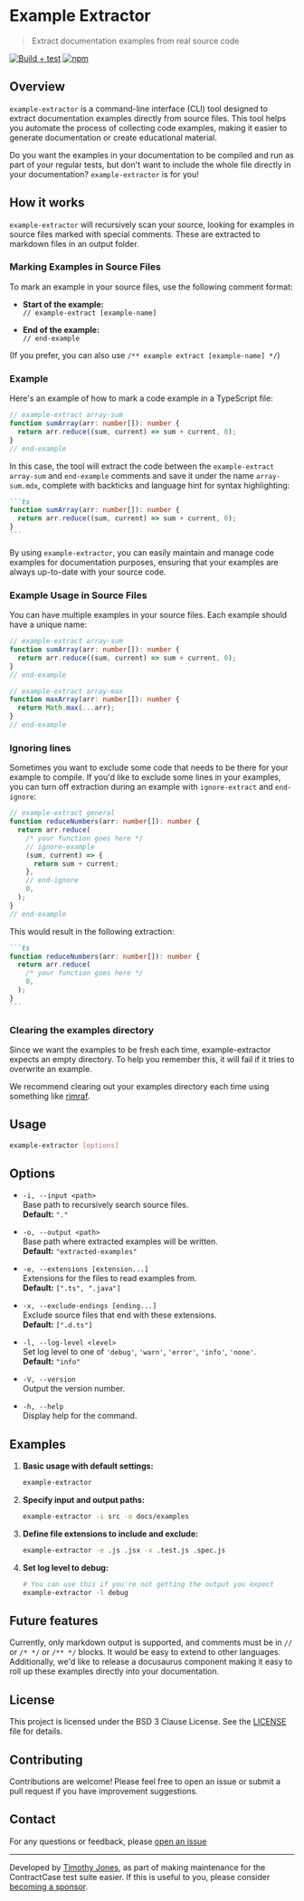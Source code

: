 # Example Extractor

> Extract documentation examples from real source code

[![Build + test](https://github.com/case-contract-testing/example-extractor/actions/workflows/build-and-test.yml/badge.svg)](https://github.com/case-contract-testing/example-extractor/actions/workflows/build-and-test.yml)
[![npm](https://img.shields.io/npm/v/example-extractor.svg)](https://www.npmjs.com/package/example-extractor)

## Overview

`example-extractor` is a command-line interface (CLI) tool designed to extract documentation examples directly from source files. This tool helps you automate the process of collecting code examples, making it easier to generate documentation or create educational material.

Do you want the examples in your documentation to be compiled and run as part of your regular tests, but don't want to include the whole file directly in your documentation? `example-extractor` is for you!

## How it works

`example-extractor` will recursively scan your source, looking for examples in
source files marked with special comments. These are extracted to markdown files
in an output folder.

### Marking Examples in Source Files

To mark an example in your source files, use the following comment format:

- **Start of the example:**  
  `// example-extract [example-name]`

- **End of the example:**  
  `// end-example`

(If you prefer, you can also use `/** example extract [example-name] */`)

### Example

Here's an example of how to mark a code example in a TypeScript file:

```typescript
// example-extract array-sum
function sumArray(arr: number[]): number {
  return arr.reduce((sum, current) => sum + current, 0);
}
// end-example
```

In this case, the tool will extract the code between the `example-extract array-sum` and `end-example` comments and save it under the name `array-sum.mdx`, complete with backticks and language hint for syntax highlighting:

````markdown name=
```ts
function sumArray(arr: number[]): number {
  return arr.reduce((sum, current) => sum + current, 0);
}
```
````

By using `example-extractor`, you can easily maintain and manage code examples for documentation purposes, ensuring that your examples are always up-to-date with your source code.

### Example Usage in Source Files

You can have multiple examples in your source files. Each example should have a unique name:

```typescript
// example-extract array-sum
function sumArray(arr: number[]): number {
  return arr.reduce((sum, current) => sum + current, 0);
}
// end-example

// example-extract array-max
function maxArray(arr: number[]): number {
  return Math.max(...arr);
}
// end-example
```

### Ignoring lines

Sometimes you want to exclude some code that needs to be there for your example to compile.
If you'd like to exclude some lines in your examples, you can turn off extraction during an example with `ignore-extract` and `end-ignore`:

```typescript
// example-extract general
function reduceNumbers(arr: number[]): number {
  return arr.reduce(
    /* your function goes here */
    // ignore-example
    (sum, current) => {
      return sum + current;
    },
    // end-ignore
    0,
  );
}
// end-example
```

This would result in the following extraction:

````markdown
```ts
function reduceNumbers(arr: number[]): number {
  return arr.reduce(
    /* your function goes here */
    0,
  );
}
```
````

### Clearing the examples directory

Since we want the examples to be fresh each time, example-extractor expects an empty directory. To help you remember this, it will fail if it tries to overwrite an example.

We recommend clearing out your examples directory each time using something like [rimraf](https://www.npmjs.com/package/rimraf).

## Usage

```sh
example-extractor [options]
```

## Options

- `-i, --input <path>`  
  Base path to recursively search source files.  
  **Default:** `"."`

- `-o, --output <path>`  
  Base path where extracted examples will be written.  
  **Default:** `"extracted-examples"`

- `-e, --extensions [extension...]`  
  Extensions for the files to read examples from.  
  **Default:** `[".ts", ".java"]`

- `-x, --exclude-endings [ending...]`  
  Exclude source files that end with these extensions.  
  **Default:** `[".d.ts"]`

- `-l, --log-level <level>`  
  Set log level to one of `'debug'`, `'warn'`, `'error'`, `'info'`, `'none'`.  
  **Default:** `"info"`

- `-V, --version`  
  Output the version number.

- `-h, --help`  
  Display help for the command.

## Examples

1. **Basic usage with default settings:**

   ```sh
   example-extractor
   ```

2. **Specify input and output paths:**

   ```sh
   example-extractor -i src -o docs/examples
   ```

3. **Define file extensions to include and exclude:**

   ```sh
   example-extractor -e .js .jsx -x .test.js .spec.js
   ```

4. **Set log level to debug:**

   ```sh
   # You can use this if you're not getting the output you expect
   example-extractor -l debug
   ```

## Future features

Currently, only markdown output is supported, and comments must be in `//` or
`/* */` or `/** */` blocks. It would be easy to extend to other languages.
Additionally, we'd like to release a docusaurus component making it easy to roll
up these examples directly into your documentation.

## License

This project is licensed under the BSD 3 Clause License. See the [LICENSE](LICENSE) file for details.

## Contributing

Contributions are welcome! Please feel free to open an issue or submit a pull request if you have improvement suggestions.

## Contact

For any questions or feedback, please [open an issue](https://github.com/case-contract-testing/example-extractor/issues)

---

Developed by [Timothy Jones](https://github.com/TimothyJones), as part of making maintenance for the ContractCase test suite easier. If this is useful to you, please consider [becoming a sponsor](https://github.com/sponsors/TimothyJones).
